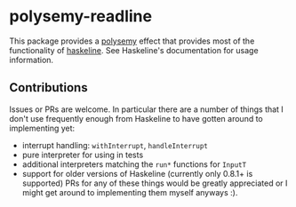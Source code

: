 # polysemy-readline

This package provides a [polysemy](https://github.com/polysemy-research/polysemy#readme) effect that provides most of the functionality of [haskeline](https://github.com/judah/haskeline). See Haskeline's documentation for usage information.

## Contributions
Issues or PRs are welcome. In particular there are a number of things that I don't use frequently enough from Haskeline to have gotten around to implementing yet:
- interrupt handling: `withInterrupt`, `handleInterrupt`
- pure interpreter for using in tests
- additional interpreters matching the `run*` functions for `InputT`
- support for older versions of Haskeline (currently only 0.8.1+ is supported)
PRs for any of these things would be greatly appreciated or I might get around to implementing them myself anyways :).
